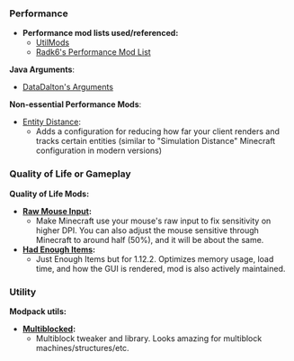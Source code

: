 ### **Performance**
- **Performance mod lists used/referenced:**
    - [UtilMods](https://github.com/TheUsefulLists/UsefulMods/)
    - [Radk6's Performance Mod List](https://github.com/Radk6/MC-Optimization-Guide)

**Java Arguments**:
- [DataDalton's Arguments](https://github.com/DataDalton/Minecraft-Performance-Guide/blob/fe8d8fbfebe129a38a67c56d5452e871e48580bc/Java%20Arguments/README.md)

**Non-essential Performance Mods**:
- [Entity Distance](https://www.curseforge.com/minecraft/mc-mods/entity-distance-1-12-2):
    - Adds a configuration for reducing how far your client renders and tracks certain entities (similar to "Simulation Distance" Minecraft configuration in modern versions)

### **Quality of Life or Gameplay**
**Quality of Life Mods:**
- **[Raw Mouse Input](https://modrinth.com/mod/raw-mouse-input-blessed-edition):**
    - Make Minecraft use your mouse's raw input to fix sensitivity on higher DPI. You can also adjust the mouse sensitive through Minecraft to around half (50%), and it will be about the same.
- **[Had Enough Items](https://www.curseforge.com/minecraft/mc-mods/had-enough-items):**
    - Just Enough Items but for 1.12.2. Optimizes memory usage, load time, and how the GUI is rendered, mod is also actively maintained.

### **Utility**
**Modpack utils:**
- **[Multiblocked](https://www.curseforge.com/minecraft/mc-mods/multiblocked):**
    - Multiblock tweaker and library. Looks amazing for multiblock machines/structures/etc.